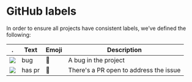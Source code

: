 # GitHub labels

In order to ensure all projects have consistent labels,
we’ve defined the following:

| .                                                    | Text   | Emoji             | Description                            |
| ---------------------------------------------------- | ------ | ----------------- | -------------------------------------- |
| ![](https://colored-box.now.sh?color=red&size=16)    | bug    | :bug:             | A bug in the project                   |
| ![](https://colored-box.now.sh?color=6c71c4&size=16) | has pr | :sparkling_heart: | There's a PR open to address the issue |
